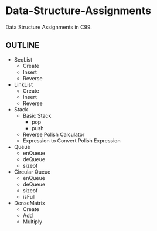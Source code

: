# Data-Structure-Assignments

Data Structure Assignments in C99.

## OUTLINE

* SeqList
  * Create
  * Insert
  * Reverse
* LinkList
  * Create
  * Insert
  * Reverse
* Stack
  * Basic Stack
    * pop
    * push
  * Reverse Polish Calculator
  * Expression to Convert Polish Expression
* Queue
  * enQueue
  * deQueue
  * sizeof
* Circular Queue
  * enQueue
  * deQueue
  * sizeof
  * isFull
* DenseMatrix
  * Create
  * Add
  * Multiply

